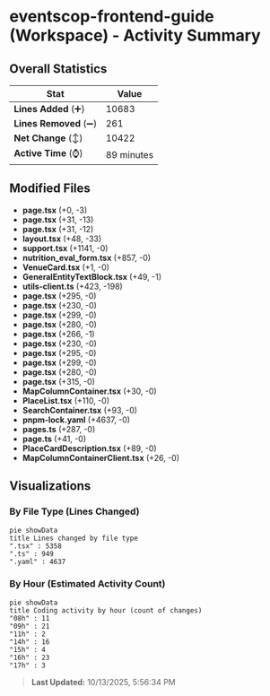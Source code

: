 # eventscop-frontend-guide (Workspace) - Activity Summary 

## Overall Statistics

| Stat                   | Value                                                             |
| ---------------------- | ----------------------------------------------------------------- |
| **Lines Added** (➕)   | 10683                                          |
| **Lines Removed** (➖) | 261                                        |
| **Net Change** (↕)    | 10422                |
| **Active Time** (⌚)   | 89 minutes |


## Modified Files
- **page.tsx** (+0, -3)
- **page.tsx** (+31, -13)
- **page.tsx** (+31, -12)
- **layout.tsx** (+48, -33)
- **support.tsx** (+1141, -0)
- **nutrition_eval_form.tsx** (+857, -0)
- **VenueCard.tsx** (+1, -0)
- **GeneralEntityTextBlock.tsx** (+49, -1)
- **utils-client.ts** (+423, -198)
- **page.tsx** (+295, -0)
- **page.tsx** (+230, -0)
- **page.tsx** (+299, -0)
- **page.tsx** (+280, -0)
- **page.tsx** (+266, -1)
- **page.tsx** (+230, -0)
- **page.tsx** (+295, -0)
- **page.tsx** (+299, -0)
- **page.tsx** (+280, -0)
- **page.tsx** (+315, -0)
- **MapColumnContainer.tsx** (+30, -0)
- **PlaceList.tsx** (+110, -0)
- **SearchContainer.tsx** (+93, -0)
- **pnpm-lock.yaml** (+4637, -0)
- **pages.ts** (+287, -0)
- **page.ts** (+41, -0)
- **PlaceCardDescription.tsx** (+89, -0)
- **MapColumnContainerClient.tsx** (+26, -0)

## Visualizations

### By File Type (Lines Changed)

```mermaid
pie showData
title Lines changed by file type
".tsx" : 5358
".ts" : 949
".yaml" : 4637
```

### By Hour (Estimated Activity Count)

```mermaid
pie showData
title Coding activity by hour (count of changes)
"08h" : 11
"09h" : 21
"11h" : 2
"14h" : 16
"15h" : 4
"16h" : 23
"17h" : 3
```


> **Last Updated:** 10/13/2025, 5:56:34 PM